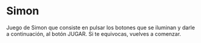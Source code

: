 # Simon
Juego de Simon que consiste en pulsar los botones que se iluminan y darle a continuación, al botón JUGAR. Si te equivocas, vuelves a comenzar.
